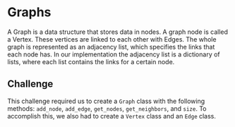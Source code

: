 # **Graphs**

A Graph is a data structure that stores data in nodes. A graph node is called a Vertex. These vertices are linked to each other with Edges. The whole graph is represented as an adjacency list, which specifies the links that each node has. In our implementation the adjacency list is a dictionary of lists, where each list contains the links for a certain node.

## **Challenge**

This challenge required us to create a `Graph` class with the following methods: `add_node`, `add_edge`, `get_nodes`, `get_neighbors`, and `size`. To accomplish this, we also had to create a `Vertex` class and an `Edge` class.
